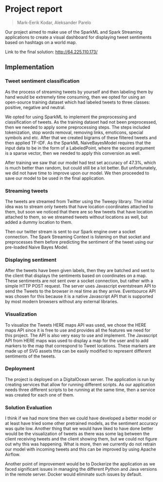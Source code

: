 # Project report
> Mark-Eerik Kodar, Aleksander Parelo

Our project aimed to make use of the SparkML and Spark Streaming applications to create a visual dashboard for displaying tweet sentiments based on hashtags on a world map.

Link to the final solution: http://64.225.110.173/

## Implementation

### Tweet sentiment classification

As the process of streaming tweets by yourself and then labeling them by hand would be extremely time consuming, then we opted for using an open-source training dataset which had labeled tweets to three classes: positive, negative and neutral. 

We opted for using SparkML to implement the preprocessing and classification of tweets.
As the training dataset had not been preprocessed, then we needed to apply some preprocessing steps. The steps included tokenization, stop words removal, removing links, emoticons, special symbols and etc. After that we created bigrams of these filtered tweets and then applied TF-IDF. As the SparkML NaiveBayesModel requires that the input data to be in the form of a LabeledPoint, where the second argument is a sparse vector, then we needed to apply this conversion as well.

After training we saw that our model had test set accuracy of 47.3%, which is much better than random, but could still be a lot better. But unfortunately, we did not have time to improve upon our model. We then proceeded to save our model to be used in the final application.

### Streaming tweets

The tweets are streamed from Twitter using the Tweepy library. The initial idea was to stream only tweets that have location coordinates attached to them, but soon we noticed that there are so few tweets that have location attached to them, so we streamed tweets without locations as well, but added a dummy location to them. 

Then our twitter stream is sent to our Spark engine over a socket connection. The Spark Streaming Context is listening on that socket and preprocesses them before predicting the sentiment of the tweet using our pre-loaded Naive Bayes Model.


### Displaying sentiment

After the tweets have been given labels, then they are batched and sent to the client that displays the sentiments based on coordinates on a map. These sentiments are not sent over a socket connection, but rather with a simple HTTP POST request. The server uses Javascript eventstream API to send the Tweets to the browser in real time as they arrive. Eventsource API was chosen for this because it is a native Javascript API that is supported by most modern browsers without any external libraries. 

### Visualization
To visualize the Tweets HERE maps API was used, we chose the HERE maps API since it is free to use and provides all the features we need for this project. The API is also very easy to use and implement. The Javascript API from HERE maps was used to display a map for the user and to add markers to the map that correspond to Tweet locations. These markers are made up of SVG assets thta can be easily modified to represent different sentiments of the tweets. 

### Deployment

The project is deployed on a DigitalOcean server. The application is run by creating services that allow for running different scripts. As our application needs three different scripts to be running at the same time, then a service was created for each one of them. 

### Solution Evaluation

I think if we had more time then we could have developed a better model or at least have tried some other pretrained models, as the sentiment accuracy was quite low. Another thing that we would have liked to have done better would be the visualization of tweets as there was some lag between the client receiving tweets and the client showing them, but we could not figure out why this was happening. What is more, then we currently do not retrain our model with incoming tweets and this can be improved by using Apache Airflow. 

Another point of improvement would be to Dockerize the application as we faced significant issues in managing the different Python and Java versions in the remote server. Docker would eliminate such issues by default. 
